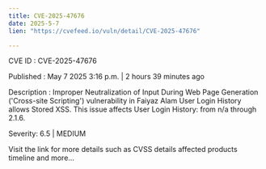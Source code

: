 ```yaml
---
title: CVE-2025-47676
date: 2025-5-7
lien: "https://cvefeed.io/vuln/detail/CVE-2025-47676"

---
```


CVE ID : CVE-2025-47676

Published :  May 7
2025
3:16 p.m. | 2 hours
39 minutes ago

Description : Improper Neutralization of Input During Web Page Generation ('Cross-site Scripting') vulnerability in Faiyaz Alam User Login History allows Stored XSS. This issue affects User Login History: from n/a through 2.1.6.

Severity: 6.5 | MEDIUM

Visit the link for more details
such as CVSS details
affected products
timeline
and more...

